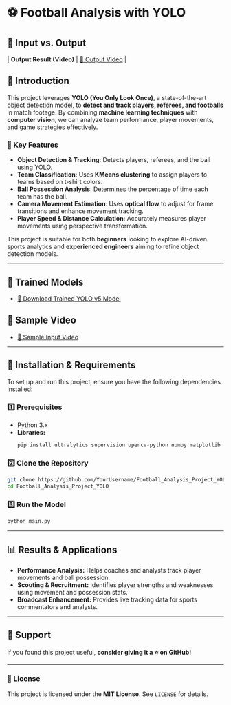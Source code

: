# ⚽ Football Analysis with YOLO

## 📌 Input vs. Output

| **Output Result (Video)** |
 [📌 Output Video](https://drive.google.com/file/d/1q33gTcND2ymhqlDxZO0rXwmJjbF2Hcnv/view?usp=drive_link) |

## 📌 Introduction
This project leverages **YOLO (You Only Look Once)**, a state-of-the-art object detection model, to **detect and track players, referees, and footballs** in match footage. By combining **machine learning techniques** with **computer vision**, we can analyze team performance, player movements, and game strategies effectively.

### 🔹 Key Features
- **Object Detection & Tracking**: Detects players, referees, and the ball using YOLO.
- **Team Classification**: Uses **KMeans clustering** to assign players to teams based on t-shirt colors.
- **Ball Possession Analysis**: Determines the percentage of time each team has the ball.
- **Camera Movement Estimation**: Uses **optical flow** to adjust for frame transitions and enhance movement tracking.
- **Player Speed & Distance Calculation**: Accurately measures player movements using perspective transformation.

This project is suitable for both **beginners** looking to explore AI-driven sports analytics and **experienced engineers** aiming to refine object detection models.

---

## 🚀 Trained Models
- [📌 Download Trained YOLO v5 Model](https://drive.google.com/file/d/17CuTgjFjfJ2wYrCIAvnDxRt2LsDIb1PD/view?usp=drive_link)

## 🎥 Sample Video
- [📌 Sample Input Video](https://drive.google.com/file/d/1hyw5HtirKnBurVeDY_0MhkPLQbjWLnHk/view?usp=drive_link)

---

## 🔧 Installation & Requirements
To set up and run this project, ensure you have the following dependencies installed:

### **1️⃣ Prerequisites**
- Python 3.x
- **Libraries:**
  ```bash
  pip install ultralytics supervision opencv-python numpy matplotlib pandas
  ```

### **2️⃣ Clone the Repository**
```bash
git clone https://github.com/YourUsername/Football_Analysis_Project_YOLO.git
cd Football_Analysis_Project_YOLO
```

### **3️⃣ Run the Model**
```bash
python main.py
```

---

## 📊 Results & Applications
- **Performance Analysis:** Helps coaches and analysts track player movements and ball possession.
- **Scouting & Recruitment:** Identifies player strengths and weaknesses using movement and possession stats.
- **Broadcast Enhancement:** Provides live tracking data for sports commentators and analysts.

---

## 🤝 Support
If you found this project useful, **consider giving it a ⭐ on GitHub!**

---

### **📜 License**
This project is licensed under the **MIT License**. See `LICENSE` for details.

